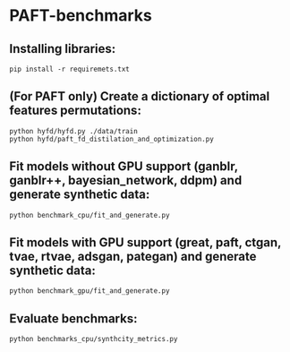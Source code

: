 # PAFT-benchmarks

## Installing libraries:
```
pip install -r requiremets.txt
```

## (For PAFT only) Create a dictionary of optimal features permutations:

```
python hyfd/hyfd.py ./data/train
python hyfd/paft_fd_distilation_and_optimization.py
```

## Fit models without GPU support (ganblr, ganblr++, bayesian_network, ddpm) and generate synthetic data:
```
python benchmark_cpu/fit_and_generate.py
```

## Fit models with GPU support (great, paft, ctgan, tvae, rtvae, adsgan, pategan) and generate synthetic data:
```
python benchmark_gpu/fit_and_generate.py
```

## Evaluate benchmarks:
```
python benchmarks_cpu/synthcity_metrics.py
```